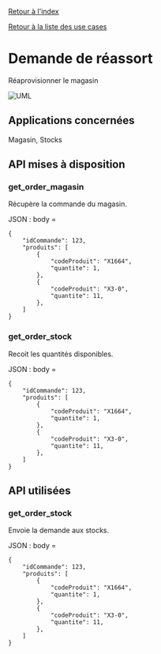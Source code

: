 [Retour à l'index](index.md)

[Retour à la liste des use cases](userCases.md)

# Demande de réassort

Réaprovisionner le magasin

![UML](uml/réassortMagasin.png)

## Applications concernées
Magasin, Stocks

## API mises à disposition

### get_order_magasin

Récupère la commande du magasin.

JSON : 
body = 
 
    {
        "idCommande": 123, 
        "produits": [
            {
                "codeProduit": "X1664",
                "quantite": 1,
            },
            {
                "codeProduit": "X3-0",
                "quantite": 11,
            },
        ]
    }

### get_order_stock

Recoit les quantités disponibles.

JSON :
body = 

    {
        "idCommande": 123,
        "produits": [
            {
                "codeProduit": "X1664",
                "quantite": 1,
            },
            {
                "codeProduit": "X3-0",
                "quantite": 11,
            },
        ]
    }

## API utilisées 

### get_order_stock

Envoie la demande aux stocks.

JSON : 
body = 

    {
        "idCommande": 123,
        "produits": [
            {
                "codeProduit": "X1664",
                "quantite": 1,
            },
            {
                "codeProduit": "X3-0",
                "quantite": 11,
            },
        ]
    }
    
   
 

